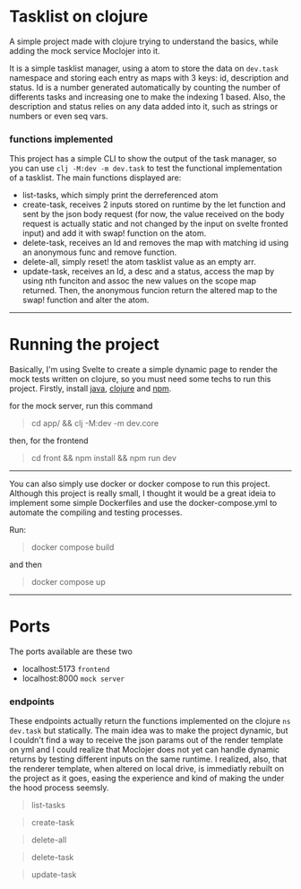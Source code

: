 # Tasklist on clojure

A simple project made with clojure trying to understand the basics, while adding the mock service Moclojer into it.

It is a simple tasklist manager, using a atom to store the data on `dev.task` namespace and storing each entry as maps with 3 keys: id, description and status.
Id is a number generated automatically by counting the number of differents tasks and increasing one to make the indexing 1 based. Also, the description and status relies on any data added into it, such as strings or numbers or even seq vars.

### functions implemented

This project has a simple CLI to show the output of the task manager, so you can use `clj -M:dev -m dev.task` to test the functional implementation of a tasklist. The main functions displayed are:
- list-tasks, which simply print the derreferenced atom
- create-task, receives 2 inputs stored on runtime by the let function and sent by the json body request (for now, the value received on the body request is actually static and not changed by the input on svelte fronted input) and add it with swap! function on the atom.
- delete-task, receives an Id and removes the map with matching id using an anonymous func and remove function.
- delete-all, simply reset! the atom tasklist value as an empty arr.
- update-task, receives an Id, a desc and a status, access the map by using nth funciton and assoc the new values on the scope map returned. Then, the anonymous funcion return the altered map to the swap! function and alter the atom.


---
# Running the project

Basically, I'm using Svelte to create a simple dynamic page to render the mock tests written on clojure, so you must need some techs to run this project.
Firstly, install [java](https://www.oracle.com/java/technologies/javase/jdk22-archive-downloads.html), [clojure](https://clojure.org/guides/install_clojure) and [npm](https://docs.npmjs.com/downloading-and-installing-node-js-and-npm).

for the mock server, run this command
> cd app/ && clj -M:dev -m dev.core

then, for the frontend
> cd front && npm install && npm run dev

---

You can also simply use docker or docker compose to run this project. Although this project is really small, I thought it would be a great ideia to implement some simple Dockerfiles and use the docker-compose.yml to automate the compiling and testing processes.

Run:
> docker compose build 

and then

> docker compose up

--- 
# Ports
The ports available are these two
- localhost:5173 `frontend`
- localhost:8000 `mock server`

### endpoints
These endpoints actually return the functions implemented on the clojure `ns dev.task` but statically. The main idea was to make the project dynamic, but I couldn't find a way to receive the json params out of the render template on yml and I could realize that Moclojer does not yet can handle dynamic returns by testing different inputs on the same runtime. I realized, also, that the renderer template, when altered on local drive, is immediatly rebuilt on the project as it goes, easing the experience and kind of making the under the hood process seemsly.

> list-tasks

> create-task

> delete-all

> delete-task

> update-task


